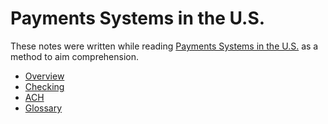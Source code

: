 # Payments Systems in the U.S.

These notes were written while reading
[Payments Systems in the U.S.][source]
as a method to aim comprehension.

[source]: https://amzn.to/2kCpW5C

* [Overview](overview.md)
* [Checking](checking.md)
* [ACH](ach.md)
* [Glossary](glossary.md)

